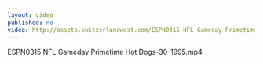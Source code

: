 ```yaml
---
layout: video
published: no
video: http://assets.switzerlandwest.com/ESPN0315 NFL Gameday Primetime Hot Dogs-30-1995.mp4
---
```

ESPN0315 NFL Gameday Primetime Hot Dogs-30-1995.mp4
